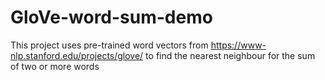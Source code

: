 # GloVe-word-sum-demo
This project uses pre-trained word vectors from https://www-nlp.stanford.edu/projects/glove/ to find the nearest neighbour for the sum of two or more words
